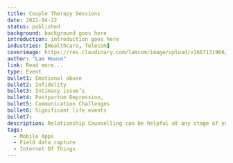 ```yaml
---
title: Couple Therapy Sessions
date: 2022-04-22
status: published
background: background goes here
introduction: introduction goes here
industries: [Healthcare, Telecom]
coverimage: https://res.cloudinary.com/lamcom/image/upload/v1667131966/mindbeyond/icon/couple-session_xoye6w.png
author: "Lam House"
link: Read more...
type: Event
bullet1: Emotional abuse
bullet2: Infidelity
bullet3: Intimacy issue’s
bullet4: Postpartum Depression, 
bullet5: Communication Challenges
bullet6: Significant life events
bullet7:
description: Relationship Counselling can be helpful at any stage of your relationship, You are given a safe space to explore the patterns of both your individual and couple behaviour, as well as find ways to be more conscious of your actions and decisions It could come off as a rescue for your relationship as it strengthens communication and connections between partners. Working with a therapist could help you explore your relationship, work on interactions, and resolve conflicts.
tags:
  - Mobile Apps
  - Field data capture
  - Internet Of Things
---
```

<!--more-->

